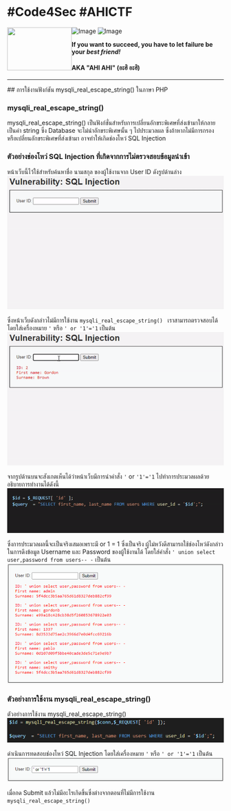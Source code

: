 # #Code4Sec #AHICTF

<img align="left" width="150" height="100" src="https://ahictf.github.io/img/goat-50290_640.jpg">

![Image](https://img.shields.io/github/followers/ahictf?label=AHI%20CTF&style=for-the-badge)
![Image](https://img.shields.io/github/last-commit/ahictf/AHICTF.github.io?style=for-the-badge)

**If you want to succeed, you have to let failure be your *best friend!***

####  AKA "AHI AHI" (อะฮิ อะฮิ)
<hr>
## การใช้งานฟังก์ชัน mysqli_real_escape_string() ในภาษา PHP

### mysqli_real_escape_string()
mysqli_real_escape_string() เป็นฟังก์ชั่นสำหรับการเปลี่ยนอักขระพิเศษที่ส่งเข้ามาให้กลายเป็นค่า string ซึ่ง Database จะไม่นำอักขระพิเศษนั้น ๆ ไปประมวลผล ซึ่งถ้าหากไม่มีการกรอง หรือเปลี่ยนอักขระพิเศษที่ส่งเข้ามา อาจทำให้เกิดช่องโหว่ SQL Injection

### ตัวอย่างช่องโหว่ SQL Injection ที่เกิดจากการไม่ตรวจสอบข้อมูลนำเข้า

หน้าเว็บนี้ไว้ใช้สำหรับค้นหาชื่อ นามสกุล ของผู้ใช้งานจาก User ID ดังรูปด้านล่าง
![Image 1](../img/img1.gif)

ซึ่งหน้าเว็บดังกล่าวไม่มีการใช้งาน ```mysqli_real_escape_string() ``` เราสามารถตรวจสอบได้โดยใส่เครื่องหมาย ```'``` หรือ ```' or '1'='1``` เป็นต้น 
![Image 2](../img/img2.gif)

จากรูปด้านบนจะสังเกตเห็นได้ว่าหน้าเว็บมีการนำคำสั่ง ```'``` or ```'1'='1``` ไปทำการประมวลผลด้วย อธิบายการทำงานได้ดังนี้
![Image 3](../img/img3.gif)

ซึ่งการประมวลผลนี้จะเป็นจริงเสมอเพราะมี or 1 = 1 ซึ่งเป็นจริง ผู้ไม่หวังดีสามารถใช้ช่องโหว่ดังกล่าวในการดึงข้อมูล Username และ Password ของผู้ใช้งานได้ โดยใส่คำสั่ง ```' union select user,password from users-- -``` เป็นต้น
![Image 4](../img/img4.PNG)

### ตัวอย่างการใช้งาน mysqli_real_escape_string()

ตัวอย่างการใช้งาน mysqli_real_escape_string()
![Image 5](../img/img5.PNG)

ดำเนินการทดสอบช่องโหว่ SQL Injection โดยใส่เครื่องหมาย ```'``` หรือ ```' or '1'='1``` เป็นต้น 
![Image 6](../img/img6.PNG)

เมื่อกด Submit แล้วไม่มีอะไรเกิดขึ้นซึ่งต่างจากตอนที่ไม่มีการใช้งาน ```mysqli_real_escape_string()```